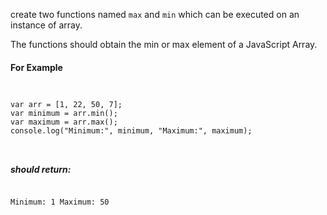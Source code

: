 <p>create two functions named <code>max</code> and <code>min</code> which can be executed on an instance of array.</p>
<p>The functions should obtain the min or max element of a JavaScript Array.</p>
<h4>For Example</h4>
<code>
<pre>
var arr = [1, 22, 50, 7];
var minimum = arr.min();
var maximum = arr.max();
console.log("Minimum:", minimum, "Maximum:", maximum);
</pre>
</code>
<h5>should return:</h5>
<code>
Minimum: 1 Maximum: 50
</code>